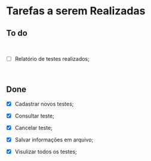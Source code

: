 <p align="center">
    <h1>Tarefas a serem Realizadas</h1>
</p>

## To do
</br>

- [ ]  Relatório de testes realizados;

</br>

## Done

- [x]  Cadastrar novos testes;
- [x]  Consultar teste;
- [x]  Cancelar teste;
- [x]  Salvar informações em arquivo;
- [x]  Visulizar todos os testes;

